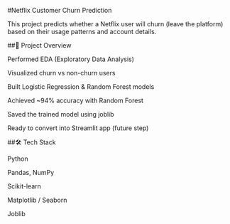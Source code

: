 #Netflix Customer Churn Prediction

This project predicts whether a Netflix user will churn (leave the platform) based on their usage patterns and account details.

##📌 Project Overview

Performed EDA (Exploratory Data Analysis)

Visualized churn vs non-churn users

Built Logistic Regression & Random Forest models

Achieved ~94% accuracy with Random Forest

Saved the trained model using joblib

Ready to convert into Streamlit app (future step)

##🛠️ Tech Stack

Python

Pandas, NumPy

Scikit-learn

Matplotlib / Seaborn

Joblib
